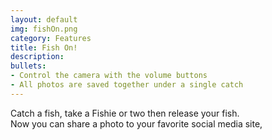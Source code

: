 ```yaml
---
layout: default
img: fishOn.png
category: Features
title: Fish On!
description: 
bullets:
- Control the camera with the volume buttons
- All photos are saved together under a single catch
---
```

  Catch a fish, take a Fishie or two then release your fish.<br/>
  Now you can share a photo to your favorite social media site, 
  